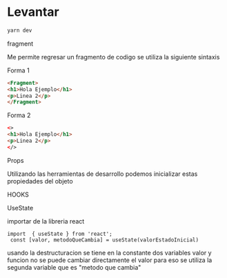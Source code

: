# Levantar

```bash
yarn dev
```

fragment

Me permite regresar un fragmento de codigo se utiliza la siguiente sintaxis

Forma 1
```html
<Fragment>
<h1>Hola Ejemplo</h1>
<p>Linea 2</p>
</Fragment>
```
Forma 2
```html
<>
<h1>Hola Ejemplo</h1>
<p>Linea 2</p>
</>
```

Props

Utilizando las herramientas de desarrollo podemos inicializar estas propiedades del objeto


HOOKS

UseState

importar de la libreria react

```react
import  { useState } from 'react';
 const [valor, metodoQueCambia] = useState(valorEstadoInicial)
```
usando la destructuracion se tiene en la constante dos variables valor y funcion 
no se puede cambiar directamente el valor para eso se utiliza la segunda variable que es "metodo que cambia"
